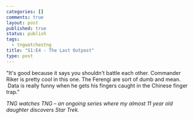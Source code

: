 ```yaml
--- 
categories: []
comments: true
layout: post
published: true
status: publish
tags: 
  - tngwatchestng
title: "S1:E4 - The Last Outpost"
type: post
---
```

"It's good because it says you shouldn't battle each other. Commander Riker is pretty cool in this one. The Ferengi are sort of dumb and mean.  Data is really funny when he gets his fingers caught in the Chinese finger trap."

<div>

<em>TNG watches TNG – an ongoing series where my almost 11 year old daughter discovers Star Trek.</em>

</div>

